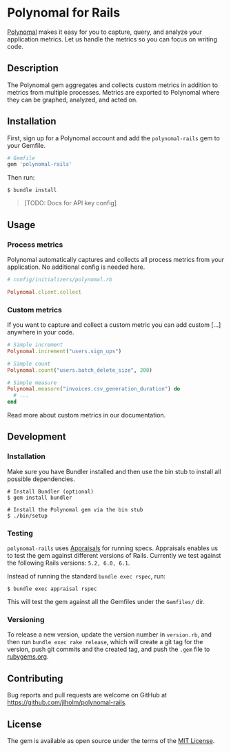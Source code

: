 # Polynomal for Rails

[Polynomal](https://www.polynomal.com) makes it easy for you to capture, query, and analyze your application metrics. Let us handle the metrics so you can focus on writing code.

## Description

The Polynomal gem aggregates and collects custom metrics in addition to metrics from multiple processes. Metrics are exported to Polynomal where they can be graphed, analyzed, and acted on.

## Installation

First, sign up for a Polynomal account and add the `polynomal-rails` gem to your Gemfile.

```ruby
# Gemfile
gem 'polynomal-rails'
```

Then run:

    $ bundle install

>  [TODO: Docs for API key config]

## Usage

### Process metrics

Polynomal automatically captures and collects all process metrics from your application. No additional config is needed here.

```ruby
# config/initializers/polynomal.rb

Polynomal.client.collect
```

### Custom metrics

If you want to capture and collect a custom metric you can add custom [...] anywhere in your code.

```ruby
# Simple increment
Polynomal.increment("users.sign_ups")

# Simple count
Polynomal.count("users.batch_delete_size", 200)

# Simple measure
Polynomal.measure("invoices.csv_generation_duration") do
  # ...
end
```

 Read more about custom metrics in our documentation.

## Development

### Installation

Make sure you have Bundler installed and then use the bin stub to install all possible dependencies.

```
# Install Bundler (optional)
$ gem install bundler

# Install the Polynomal gem via the bin stub
$ ./bin/setup
```

### Testing

`polynomal-rails` uses [Appraisals](https://github.com/thoughtbot/appraisal) for running specs. Appraisals enables us to test the gem against different versions of Rails. Currently we test against the following Rails versions: `5.2, 6.0, 6.1`.

Instead of running the standard `bundle exec rspec`, run:

```
$ bundle exec appraisal rspec
```

This will test the gem against all the Gemfiles under the `Gemfiles/` dir.

### Versioning

To release a new version, update the version number in `version.rb`, and then run `bundle exec rake release`, which will create a git tag for the version, push git commits and the created tag, and push the `.gem` file to [rubygems.org](https://rubygems.org).

## Contributing

Bug reports and pull requests are welcome on GitHub at https://github.com/jlholm/polynomal-rails.

## License

The gem is available as open source under the terms of the [MIT License](https://opensource.org/licenses/MIT).
